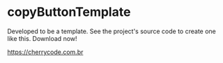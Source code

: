 # copyButtonTemplate
Developed to be a template. See the project's source code to create one like this. Download now!


https://cherrycode.com.br
